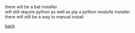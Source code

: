 <p>there will be a bat installer <br>will still require python as well as pip a python modulle installer<br>there will still be a way to manual install</p>
<a href="https://badgeminer2dev.github.io/dungon-crawler-game/commingsoon/0.0.2">back</a>

